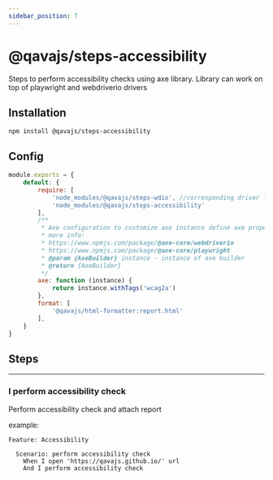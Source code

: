 ```yaml
---
sidebar_position: 7
---
```


# @qavajs/steps-accessibility
Steps to perform accessibility checks using axe library.
Library can work on top of playwright and webdriverio drivers

## Installation
`npm install @qavajs/steps-accessibility`

## Config
```javascript
module.exports = {
    default: {
        require: [
            'node_modules/@qavajs/steps-wdio', //corresponding driver library should be imported first
            'node_modules/@qavajs/steps-accessibility'
        ],
        /**
         * Axe configuration to customize axe instance define axe property which is a function that accepts AxeBuilder instance
         * more info:
         * https://www.npmjs.com/package/@axe-core/webdriverio
         * https://www.npmjs.com/package/@axe-core/playwright
         * @param {AxeBuilder} instance - instance of axe builder 
         * @return {AxeBuilder}
         */
        axe: function (instance) {
            return instance.withTags('wcag2a')
        },
        format: [
            '@qavajs/html-formatter:report.html'
        ],
    }
}
```

## Steps

---
### I perform accessibility check

Perform accessibility check and attach report

example:
```gherkin
Feature: Accessibility

  Scenario: perform accessibility check
    When I open 'https://qavajs.github.io/' url
    And I perform accessibility check
```

